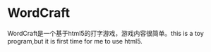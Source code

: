 WordCraft
=========

WordCraft是一个基于html5的打字游戏，游戏内容很简单。this is a toy program,but it is first time for me to use html5.
